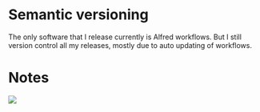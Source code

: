 # Semantic versioning
The only software that I release currently is Alfred workflows. But I still version control all my releases, mostly due to auto updating of workflows.

# Notes

![](https://pbs.twimg.com/media/DWk5ypKX0AAT5BR.png:large)